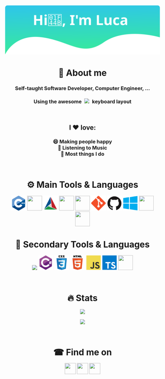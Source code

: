 ![](https://raw.githubusercontent.com/luca-schlecker/luca-schlecker/main/banner.svg)

<h1 align="center">
 🌟 About me
</h1>

<h3 align="center">
Self-taught Software Developer, Computer Engineer, ...
</h3>

<h3 align="center">
Using the awesome  <a href="https://neo-layout.org"><img src="https://upload.wikimedia.org/wikipedia/commons/3/3a/Neo-Logo.svg" height="20" style="padding-left:5px; padding-right:5px;"></a> keyboard layout
</h3>

<br>

<h2 align="center">
I ❤ love:
</h2>

<h3 align="center">
😄 Making people happy <br>
🎵 Listening to Music <br>
🚀 Most things I do
</h3>

<br>

<h1 align="center" style="border-bottom: none">
⚙ Main Tools & Languages
</h1>

<p align="center">
<a href="https://www.w3schools.com/cpp"><img src="https://raw.githubusercontent.com/devicons/devicon/master/icons/cplusplus/cplusplus-original.svg" width="48" height="48"></a>
<a href="https://qt.io"><img src="https://upload.wikimedia.org/wikipedia/commons/0/0b/Qt_logo_2016.svg" width="48" height="48"></a>
<a href="https://cmake.org"><img src="https://raw.githubusercontent.com/luca-schlecker/luca-schlecker/main/cmake-logo.svg" width="48" height="48"></a>
<a href="https://neovim.io"><img src="https://raw.githubusercontent.com/neovim/neovim.github.io/master/logos/neovim-mark.svg" width="48" height="48"></a>
<a href="https://code.visualstudio.com"><img src="https://upload.wikimedia.org/wikipedia/commons/9/9a/Visual_Studio_Code_1.35_icon.svg" width="48" height="48"></a>
<a href="https://git-scm.com"><img src="https://raw.githubusercontent.com/devicons/devicon/master/icons/git/git-original.svg" width="48" height="48"></a>
<a href="https://github.com"><img src="https://raw.githubusercontent.com/devicons/devicon/master/icons/github/github-original.svg" width="48" height="48"></a>
<a href="https://www.microsoft.com/en-us/windows"><img src="https://raw.githubusercontent.com/devicons/devicon/master/icons/windows8/windows8-original.svg" width="48" height="48"></a>
<a href="https://archlinux.org"><img src="https://upload.wikimedia.org/wikipedia/commons/a/a5/Archlinux-icon-crystal-64.svg" width="48" height="48"></a>
<a href="https://onenote.com"><img src="https://upload.wikimedia.org/wikipedia/commons/1/1c/Microsoft_Office_OneNote_%282018%E2%80%93present%29.svg" width="48" height="48"></a>
</p>


<h1 align="center" style="border-bottom: none">
🔧 Secondary Tools & Languages
</h1>

<p align="center">
<a href="https://www.jetbrains.com/clion"><img src="https://cdn.worldvectorlogo.com/logos/clion-1.svg" witdh="48" height="48"></a>
<a href="https://www.w3schools.com/cs"><img src="https://raw.githubusercontent.com/devicons/devicon/master/icons/csharp/csharp-original.svg" width="48" height="48"></a>
<a href="https://www.w3schools.com/css"><img src="https://raw.githubusercontent.com/devicons/devicon/master/icons/css3/css3-original-wordmark.svg" width="48" height="48"></a>
<a href="https://www.w3schools.com/html"><img src="https://raw.githubusercontent.com/devicons/devicon/master/icons/html5/html5-original-wordmark.svg" width="48" height="48"></a>
<a href="https://www.w3schools.com/js"><img src="https://raw.githubusercontent.com/devicons/devicon/master/icons/javascript/javascript-original.svg" width="48" height="48"></a>
<a href="https://typescriptlang.org"><img src="https://raw.githubusercontent.com/devicons/devicon/master/icons/typescript/typescript-original.svg" width="48" height="48"></a>
<a href="https://www.adobe.com/products/xd.html"><img src="https://upload.wikimedia.org/wikipedia/commons/c/c2/Adobe_XD_CC_icon.svg" width="48" height="48"></a>
</p>

<br>

<h1 align="center" style="border-bottom: none">
🔥 Stats
</h1>

<p align="center">
<img src="https://github-readme-stats.vercel.app/api?username=luca-schlecker&show_icons=true&locale=en&count_private=true">
</p>
<p align="center">
<img src="https://github-readme-streak-stats.herokuapp.com/?user=luca-schlecker">
</p>

<br>

<h1 align="center" style="border-bottom: none">
☎ Find me on
</h1>

<p align="center">
<a href="https://twitter.com/LucaSchlecker"><img src="https://cdn.jsdelivr.net/npm/simple-icons@4.9.0/icons/twitter.svg" width="36" height="36"></a>
<a href="https://instagram.com/luca.schlecker"><img src="https://cdn.jsdelivr.net/npm/simple-icons@4.9.0/icons/instagram.svg" width="36" height="36"></a>
<a href="mailto://luca.schlecker@hotmail.com"><img src="https://cdn.jsdelivr.net/npm/simple-icons@4.9.0/icons/mail-dot-ru.svg" width="36" height="36"></a>
</p>

</center>
